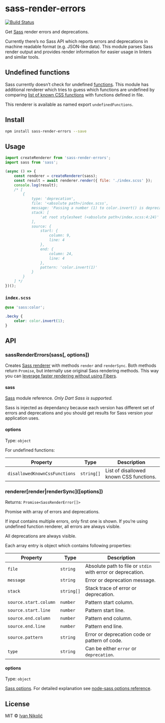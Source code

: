 # sass-render-errors

[![Build Status][ci-img]][ci]

Get [Sass][dart-sass] render errors and deprecations.

Currently there’s no Sass API which reports errors and deprecations in machine
readable format (e.g. JSON-like data). This module parses Sass render output and
provides render information for easier usage in linters and similar tools.

## Undefined functions

Sass currently doesn’t check for undefined
[functions](https://sass-lang.com/documentation/at-rules/function). This module
has additional renderer which tries to guess which functions are undefined by
comparing
[list of known CSS functions](https://github.com/niksy/css-functions-list) with
functions defined in file.

This renderer is available as named export `undefinedFunctions`.

## Install

```sh
npm install sass-render-errors --save
```

## Usage

```js
import createRenderer from 'sass-render-errors';
import sass from 'sass';

(async () => {
	const renderer = createRenderer(sass);
	const result = await renderer.render({ file: './index.scss' });
	console.log(result);
	/* [
		{
			type: 'deprecation',
			file: '<absolute path>/index.scss',
			message: 'Passing a number (1) to color.invert() is deprecated. Recommendation: invert(1).',
			stack: [
				'at root stylesheet (<absolute path>/index.scss:4:24)'
			],
			source: {
				start: {
					column: 9,
					line: 4
				},
				end: {
					column: 24,
					line: 4
				},
				pattern: 'color.invert(1)'
			}
		}
	] */
})();
```

### `index.scss`

```scss
@use 'sass:color';

.becky {
	color: color.invert(1);
}
```

## API

### sassRenderErrors(sass[, options])

Creates [Sass renderer](#renderer) with methods `render` and `renderSync`. Both
methods return `Promise`, but internally use original Sass rendering methods.
This way you can
[leverage faster rendering without using Fibers](https://github.com/sass/dart-sass#javascript-api).

#### sass

[Sass][dart-sass] module reference. _Only Dart Sass is supported._

Sass is injected as dependancy because each version has different set of errors
and deprecations and you should get results for Sass version your application
uses.

#### options

Type: `object`

For undefined functions:

| Property                      | Type       | Description                             |
| ----------------------------- | ---------- | --------------------------------------- |
| `disallowedKnownCssFunctions` | `string[]` | List of disallowed known CSS functions. |

### renderer\[render|renderSync\]([options])<a name="renderer" />

Returns: `Promise<SassRenderError[]>`

Promise with array of errors and deprecations.

If input contains multiple errors, only first one is shown. If you’re using
undefined function renderer, all errors are always visible.

All deprecations are always visible.

Each array entry is object which contains following properties:

| Property              | Type       | Description                                                 |
| --------------------- | ---------- | ----------------------------------------------------------- |
| `file`                | `string`   | Absolute path to file or `stdin` with error or deprecation. |
| `message`             | `string`   | Error or deprecation message.                               |
| `stack`               | `string[]` | Stack trace of error or deprecation.                        |
| `source.start.column` | `number`   | Pattern start column.                                       |
| `source.start.line`   | `number`   | Pattern start line.                                         |
| `source.end.column`   | `number`   | Pattern end column.                                         |
| `source.end.line`     | `number`   | Pattern end line.                                           |
| `source.pattern`      | `string`   | Error or deprecation code or pattern of code.               |
| `type`                | `string`   | Can be either `error` or `deprecation`.                     |

#### options

Type: `object`

[Sass options](https://github.com/sass/dart-sass#javascript-api). For detailed
explanation see [node-sass options
reference](https://github.com/sass/node-sass#options).

## License

MIT © [Ivan Nikolić](http://ivannikolic.com)

<!-- prettier-ignore-start -->

[ci]: https://travis-ci.com/niksy/sass-render-errors
[ci-img]: https://travis-ci.com/niksy/sass-render-errors.svg?branch=master
[dart-sass]: https://github.com/sass/dart-sass

<!-- prettier-ignore-end -->
